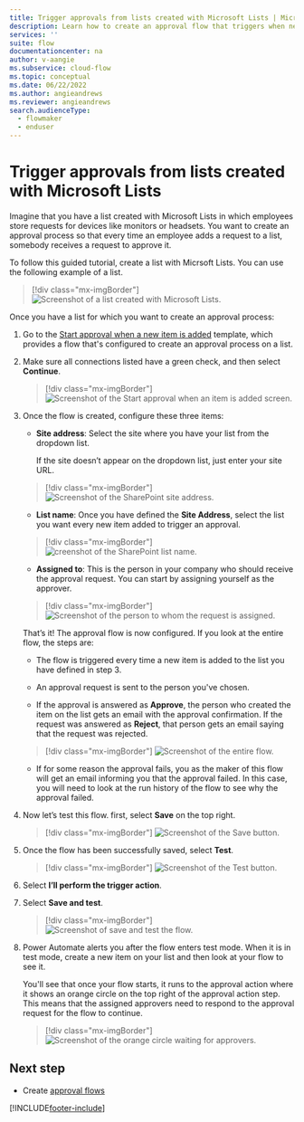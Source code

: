 ```yaml
---
title: Trigger approvals from lists created with Microsoft Lists | Microsoft Docs
description: Learn how to create an approval flow that triggers when new items are added to a list created with Microsoft Lists.
services: ''
suite: flow
documentationcenter: na
author: v-aangie
ms.subservice: cloud-flow
ms.topic: conceptual
ms.date: 06/22/2022
ms.author: angieandrews
ms.reviewer: angieandrews
search.audienceType: 
  - flowmaker
  - enduser
---
```


# Trigger approvals from lists created with Microsoft Lists

Imagine that you have a list created with Microsoft Lists in which employees store requests for devices like monitors or headsets. You want to create an approval process so that every time an employee adds a request to a list, somebody receives a request to approve it.

To follow this guided tutorial, create a list with Micrsoft Lists. You can use the following example of a list.  

>[!div class="mx-imgBorder"]
>![Screenshot of a list created with Microsoft Lists.](media/trigger-sharepoint-list/microsoft-lists.png "List created with Microsoft Lists")

Once you have a list for which you want to create an approval process:  
  
1. Go to the [Start approval when a new item is added](https://make.powerautomate.com/galleries/public/templates/d62b2527bb5343d689d5107b0922e57b/start-approval-when-a-new-item-is-added/) template, which provides a flow that's configured to create an approval process on a list.

1. Make sure all connections listed have a green check, and then select **Continue**.  
 
    >[!div class="mx-imgBorder"]
    >![Screenshot of the Start approval when an item is added screen.](media/trigger-sharepoint-list/approval-item-added.png "Start approval when an item is added screen")

1. Once the flow is created, configure these three items:

   - **Site address**: Select the site where you have your list from the dropdown list.

     If the site doesn’t appear on the dropdown list, just enter your site URL.  

    >[!div class="mx-imgBorder"]
    >![Screenshot of the SharePoint site address.](media/trigger-sharepoint-list/site-address.png "SharePoint site address")

   - **List name**: Once you have defined the **Site Address**, select the list you want every new item added to trigger an approval.  

    >[!div class="mx-imgBorder"]
    >![creenshot of the SharePoint list name.](media/trigger-sharepoint-list/list-name.png "SharePoint list name")

   - **Assigned to**: This is the person in your company who should receive the approval request. You can start by assigning yourself as the approver.  

    >[!div class="mx-imgBorder"]
    >![Screenshot of the person to whom the request is assigned.](media/trigger-sharepoint-list/assigned-to.png "Person to whom the request is assigned")

   That’s it! The approval flow is now configured. If you look at the entire flow, the steps are:

   - The flow is triggered every time a new item is added to the list you have defined in step 3.

   - An approval request is sent to the person you've chosen.

   - If the approval is answered as **Approve**, the person who created the item on the list gets an email with the approval confirmation. If the request was answered as **Reject**, that person gets an email saying that the request was rejected.

    >[!div class="mx-imgBorder"]
    >![Screenshot of the entire flow.](media/trigger-sharepoint-list/flow-overview.png "The entire flow")

   - If for some reason the approval fails, you as the maker of this flow will get an email informing you that the approval failed. In this case, you will need to look at the run history of the flow to see why the approval failed.

1. Now let’s test this flow. first, select **Save** on the top right.  

    >[!div class="mx-imgBorder"]
    >![Screenshot of the Save button.](media/trigger-sharepoint-list/save-button.png "Save button")

1. Once the flow has been successfully saved, select **Test**.

    >[!div class="mx-imgBorder"]
    >![Screenshot of the Test button.](media/trigger-sharepoint-list/test.png "Test button")

1. Select **I’ll perform the trigger action**.

1. Select **Save and test**.  

    >[!div class="mx-imgBorder"]  
    >![Screenshot of save and test the flow.](media/trigger-sharepoint-list/save-test.png "Save and test the flow")

1. Power Automate alerts you after the flow enters test mode. When it is in test mode, create a new item on your list and then look at your flow to see it.  

   You'll see that once your flow starts, it runs to the approval action where it shows an orange circle on the top right of the approval action step. This means that the assigned approvers need to respond to the approval request for the flow to continue.

    >[!div class="mx-imgBorder"] 
    >![Screenshot of the orange circle waiting for approvers.](media/trigger-sharepoint-list/run-wait-approval.png)

## Next step

- Create [approval flows](modern-approvals.md)

[!INCLUDE[footer-include](includes/footer-banner.md)]

